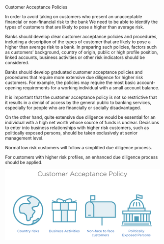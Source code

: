 Customer Acceptance Policies

In order to avoid taking on customers who present an unacceptable financial or non-financial risk to the bank
We need to be able to identify the types of customers that are likely to pose a higher than average risk.

Banks should develop clear customer acceptance policies and procedures, including a description of the types of customer that are likely to pose a higher than average risk to a bank. In preparing such policies, factors such as customers’ background, country of origin, public or high profile position, linked accounts, business activities or other risk indicators should be considered. 

Banks should develop graduated customer acceptance policies and procedures that require more extensive due diligence for higher risk customers. For example, the policies may require the most basic account-opening requirements for a working individual with a small account balance. 

It is important that the customer acceptance policy is not so restrictive that it results in a denial of access by the general public to banking services, especially for people who are financially or socially disadvantaged. 

On the other hand, quite extensive due diligence would be essential for an individual with a high net worth whose source of funds is unclear. Decisions to enter into business relationships with higher risk customers, such as politically exposed persons, should be taken exclusively at senior management level.

Normal low risk customers will follow a simplified due diligence process.

For customers with higher risk profiles, an enhanced due diligence process should be applied.

<img src="assets/customer-due-diligence.png " width="800">